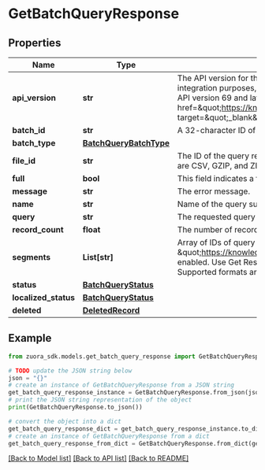 # GetBatchQueryResponse


## Properties

Name | Type | Description | Notes
------------ | ------------- | ------------- | -------------
**api_version** | **str** | The API version for the query. If an API version is not specified, the latest version is used by default. Using the latest WSDL version is most useful for reporting use cases. For integration purposes, specify the WSDL version to ensure consistent query behavior, that is, what is supported and included in the response returned by the API.  **Note**: As of API version 69 and later, Zuora changed the format of certain fields. See &lt;a href&#x3D;\&quot;https://knowledgecenter.zuora.com/Zuora_Central_Platform/API/G_SOAP_API/AB_Getting_started_with_the__SOAP_API/C_Date_Field_Changes_in_the_SOAP_API\&quot; target&#x3D;\&quot;_blank\&quot;&gt;Date Field Changes in the SOAP API&lt;/a&gt; for more information and a list of affected fields.  | [optional] 
**batch_id** | **str** | A 32-character ID of the query batch.  | [optional] 
**batch_type** | [**BatchQueryBatchType**](BatchQueryBatchType.md) |  | [optional] 
**file_id** | **str** | The ID of the query results file.  Use Get Results Files to download the query results file. The query results file is formatted as requested in the batch job. Supported formats are CSV, GZIP, and ZIP.  | [optional] 
**full** | **bool** | This field indicates a full or incremental load. &#x60;True&#x60; &#x3D; Full and &#x60;False&#x60; &#x3D; Incremental.  | [optional] 
**message** | **str** | The error message.  | [optional] 
**name** | **str** | Name of the query supplied in the request.  | [optional] 
**query** | **str** | The requested query string.  | [optional] 
**record_count** | **float** | The number of records included in the query output file.  | [optional] 
**segments** | **List[str]** | Array of IDs of query results files. Replaces fileId for full data loads in stateful mode if &lt;a href &#x3D; \&quot;https://knowledgecenter.zuora.com/Zuora_Central_Platform/API/AB_Aggregate_Query_API/G_File_Segmentation\&quot; target&#x3D;\&quot;_blank\&quot;&gt;File Segmentation&lt;/a&gt; is enabled.  Use Get Results Files to download each query results file. Each query results file contains at most 500,000 records and is formatted as requested in the batch job. Supported formats are CSV, GZIP, and ZIP.  | [optional] 
**status** | [**BatchQueryStatus**](BatchQueryStatus.md) |  | [optional] 
**localized_status** | [**BatchQueryStatus**](BatchQueryStatus.md) |  | [optional] 
**deleted** | [**DeletedRecord**](DeletedRecord.md) |  | [optional] 

## Example

```python
from zuora_sdk.models.get_batch_query_response import GetBatchQueryResponse

# TODO update the JSON string below
json = "{}"
# create an instance of GetBatchQueryResponse from a JSON string
get_batch_query_response_instance = GetBatchQueryResponse.from_json(json)
# print the JSON string representation of the object
print(GetBatchQueryResponse.to_json())

# convert the object into a dict
get_batch_query_response_dict = get_batch_query_response_instance.to_dict()
# create an instance of GetBatchQueryResponse from a dict
get_batch_query_response_from_dict = GetBatchQueryResponse.from_dict(get_batch_query_response_dict)
```
[[Back to Model list]](../README.md#documentation-for-models) [[Back to API list]](../README.md#documentation-for-api-endpoints) [[Back to README]](../README.md)


